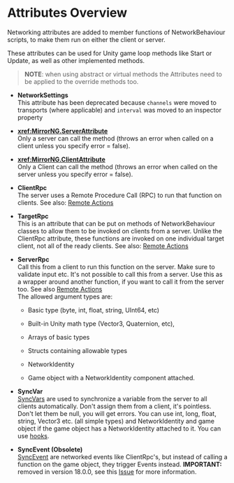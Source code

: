 # Attributes Overview

Networking attributes are added to member functions of NetworkBehaviour scripts, to make them run on either the client or server.

These attributes can be used for Unity game loop methods like Start or Update, as well as other implemented methods.

> **NOTE**: when using abstract or virtual methods the Attributes need to be applied to the override methods too.

-   **NetworkSettings**  
    This attribute has been deprecated because `channels` were moved to transports (where applicable) and `interval` was moved to an inspector property
-   **<xref:MirrorNG.ServerAttribute>**  
    Only a server can call the method (throws an error when called on a client unless you specify error = false).
-   **<xref:MirrorNG.ClientAttribute>**  
    Only a Client can call the method (throws an error when called on the server unless you specify error = false).
-   **ClientRpc**  
    The server uses a Remote Procedure Call (RPC) to run that function on clients. See also: [Remote Actions](Communications/RemoteActions.md)
-   **TargetRpc**  
    This is an attribute that can be put on methods of NetworkBehaviour classes to allow them to be invoked on clients from a server. Unlike the ClientRpc attribute, these functions are invoked on one individual target client, not all of the ready clients. See also: [Remote Actions](Communications/RemoteActions.md)
-   **ServerRpc**  
    Call this from a client to run this function on the server. Make sure to validate input etc. It's not possible to call this from a server. Use this as a wrapper around another function, if you want to call it from the server too. See also [Remote Actions​](Communications/RemoteActions.md)  
    The allowed argument types are:

    -   Basic type (byte, int, float, string, UInt64, etc)

    -   Built-in Unity math type (Vector3, Quaternion, etc),

    -   Arrays of basic types

    -   Structs containing allowable types

    -   NetworkIdentity

    -   Game object with a NetworkIdentity component attached.
-   **SyncVar**  
    [SyncVars](Sync/SyncVars.md) are used to synchronize a variable from the server to all clients automatically. Don't assign them from a client, it's pointless. Don't let them be null, you will get errors. You can use int, long, float, string, Vector3 etc. (all simple types) and NetworkIdentity and game object if the game object has a NetworkIdentity attached to it. You can use [hooks](Sync/SyncVarHook.md).
-   **SyncEvent  (Obsolete)**  
    [SyncEvent](Sync/SyncEvent.md) are networked events like ClientRpc's, but instead of calling a function on the game object, they trigger Events instead.
    **IMPORTANT:** removed in version 18.0.0, see this [Issue](https://github.com/vis2k/MirrorNG/pull/2178) for more information.
